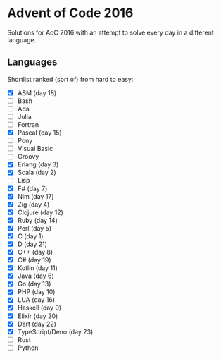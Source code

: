 # Advent of Code 2016

Solutions for AoC 2016 with an attempt to solve every day in a different language.

## Languages

Shortlist ranked (sort of) from hard to easy:

- [x] ASM (day 18)
- [ ] Bash
- [ ] Ada
- [ ] Julia
- [ ] Fortran
- [x] Pascal (day 15)
- [ ] Pony
- [ ] Visual Basic
- [ ] Groovy
- [x] Erlang (day 3)
- [x] Scala (day 2)
- [ ] Lisp
- [x] F# (day 7)
- [x] Nim (day 17)
- [x] Zig (day 4)
- [x] Clojure (day 12)
- [x] Ruby (day 14)
- [x] Perl (day 5)
- [x] C (day 1)
- [x] D (day 21)
- [x] C++ (day 8)
- [x] C# (day 19)
- [x] Kotlin (day 11)
- [x] Java (day 6)
- [x] Go (day 13)
- [x] PHP (day 10)
- [x] LUA (day 16)
- [x] Haskell (day 9)
- [x] Elixir (day 20)
- [x] Dart (day 22)
- [x] TypeScript/Deno (day 23)
- [ ] Rust
- [ ] Python
